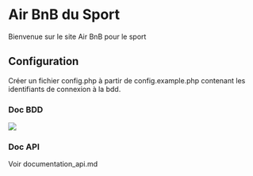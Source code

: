 # Air BnB du Sport

Bienvenue sur le site Air BnB pour le sport

## Configuration

Créer un fichier config.php à partir de config.example.php contenant les identifiants de connexion à la bdd.

### Doc BDD

![](https://i.imgur.com/sZQgdEn.png)

### Doc API

Voir documentation_api.md
